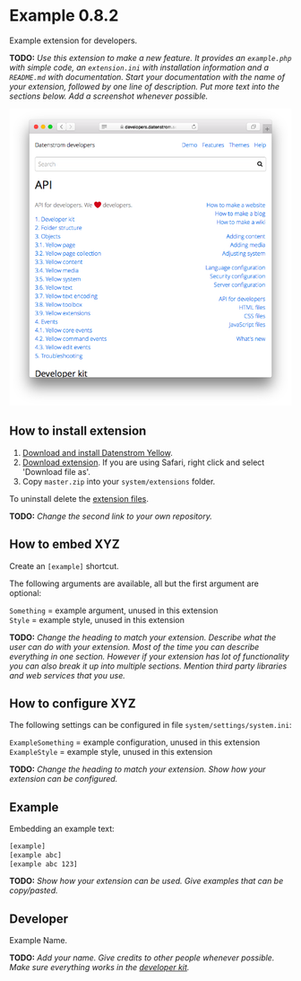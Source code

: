 Example 0.8.2
=============
Example extension for developers.

**TODO:** *Use this extension to make a new feature. It provides an `example.php` with simple code, an `extension.ini` with installation information and a `README.md` with documentation. Start your documentation with the name of your extension, followed by one line of description. Put more text into the sections below. Add a screenshot whenever possible.* 

<p align="center"><img src="example-screenshot.png?raw=true" alt="Screenshot"></p>

## How to install extension

1. [Download and install Datenstrom Yellow](https://github.com/datenstrom/yellow/).
2. [Download extension](https://github.com/schulle4u/yellow-extension-example/archive/master.zip). If you are using Safari, right click and select 'Download file as'.
3. Copy `master.zip` into your `system/extensions` folder.

To uninstall delete the [extension files](extension.ini).

**TODO:** *Change the second link to your own repository.*

## How to embed XYZ

Create an `[example]` shortcut. 

The following arguments are available, all but the first argument are optional:

`Something` = example argument, unused in this extension    
`Style` = example style, unused in this extension

**TODO:** *Change the heading to match your extension. Describe what the user can do with your extension. Most of the time you can describe everything in one section. However if your extension has lot of functionality you can also break it up into multiple sections. Mention third party libraries and web services that you use.*

## How to configure XYZ

The following settings can be configured in file `system/settings/system.ini`:

`ExampleSomething` = example configuration, unused in this extension  
`ExampleStyle` = example style, unused in this extension  

**TODO:** *Change the heading to match your extension. Show how your extension can be configured.*

## Example

Embedding an example text:

    [example]
    [example abc]
    [example abc 123]

**TODO:** *Show how your extension can be used. Give examples that can be copy/pasted.*

## Developer

Example Name.

**TODO:** *Add your name. Give credits to other people whenever possible. Make sure everything works in the [developer kit](https://github.com/datenstrom/yellow-developers).*
